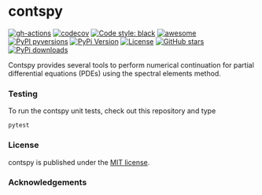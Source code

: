 # contspy

[![gh-actions](https://github.com/ajacquey/contspy/workflows/Build/badge.svg)](https://github.com/ajacquey/contspy/actions?query=workflow%3Aci)
[![codecov](https://codecov.io/gh/ajacquey/constspy/branch/master/graph/badge.svg)](https://codecov.io/gh/ajacquey/contspy)
[![Code style: black](https://img.shields.io/badge/code%20style-black-000000.svg)](https://github.com/psf/black)
[![awesome](https://img.shields.io/badge/awesome-yes-8209ba.svg)](https://github.com/ajacquey/contspy)
[![PyPI pyversions](https://img.shields.io/pypi/pyversions/contspy.svg)](https://pypi.org/pypi/contspy/)
[![PyPi Version](https://img.shields.io/pypi/v/contspy.svg)](https://pypi.org/project/contspy)
[![License](https://img.shields.io/badge/License-MIT-purple.svg)](https://github.com/ajacquey/contspy/blob/master/LICENSE)
[![GitHub stars](https://img.shields.io/github/stars/ajacquey/contspy.svg?logo=github&label=Stars&logoColor=white&style=flat-square)](https://github.com/ajacquey/contspy)
[![PyPi downloads](https://img.shields.io/pypi/dm/contspy.svg)](https://pypistats.org/packages/contspy)

Contspy provides several tools to perform numerical continuation for partial differential equations (PDEs) using the spectral elements method.

### Testing

To run the contspy unit tests, check out this repository and type
```
pytest
```

### License

contspy is published under the [MIT license](https://en.wikipedia.org/wiki/MIT_License).

### Acknowledgements

